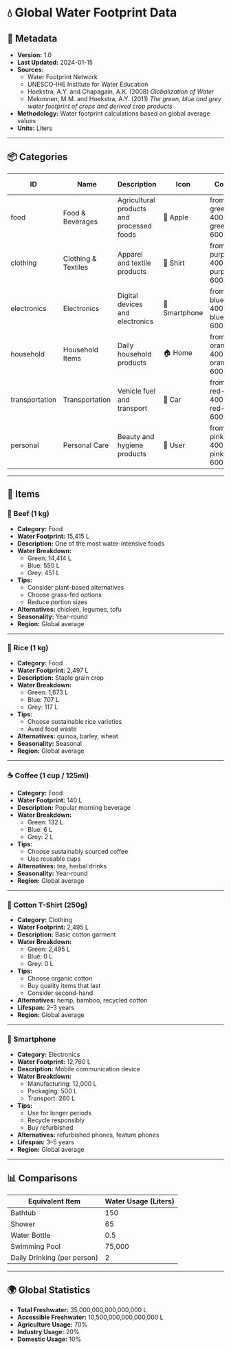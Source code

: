 # 💧 Global Water Footprint Data

## 📄 Metadata
- **Version:** 1.0
- **Last Updated:** 2024-01-15
- **Sources:**
  - Water Footprint Network
  - UNESCO-IHE Institute for Water Education
  - Hoekstra, A.Y. and Chapagain, A.K. (2008) *Globalization of Water*
  - Mekonnen, M.M. and Hoekstra, A.Y. (2011) *The green, blue and grey water footprint of crops and derived crop products*
- **Methodology:** Water footprint calculations based on global average values
- **Units:** Liters

---

## 📦 Categories

| ID | Name | Description | Icon | Color | Water Intensity | Global Impact |
|----|------|-------------|------|-------|----------------|---------------|
| food | Food & Beverages | Agricultural products and processed foods | 🍏 Apple | from-green-400 to-green-600 | High | 70% of freshwater consumption |
| clothing | Clothing & Textiles | Apparel and textile products | 👕 Shirt | from-purple-400 to-purple-600 | Very High | 2.6% of global water consumption |
| electronics | Electronics | Digital devices and electronics | 📱 Smartphone | from-blue-400 to-blue-600 | High | Significant in manufacturing phase |
| household | Household Items | Daily household products | 🏠 Home | from-orange-400 to-orange-600 | Medium | Paper products major contributor |
| transportation | Transportation | Vehicle fuel and transport | 🚗 Car | from-red-400 to-red-600 | Low | Fuel production water usage |
| personal | Personal Care | Beauty and hygiene products | 🧍 User | from-pink-400 to-pink-600 | Medium | Chemical processing intensive |

---

## 🛒 Items

### 🥩 Beef (1 kg)
- **Category:** Food  
- **Water Footprint:** 15,415 L  
- **Description:** One of the most water-intensive foods  
- **Water Breakdown:**
  - Green: 14,414 L
  - Blue: 550 L
  - Grey: 451 L
- **Tips:**
  - Consider plant-based alternatives
  - Choose grass-fed options
  - Reduce portion sizes
- **Alternatives:** chicken, legumes, tofu  
- **Seasonality:** Year-round  
- **Region:** Global average  

---

### 🍚 Rice (1 kg)
- **Category:** Food  
- **Water Footprint:** 2,497 L  
- **Description:** Staple grain crop  
- **Water Breakdown:**
  - Green: 1,673 L
  - Blue: 707 L
  - Grey: 117 L
- **Tips:**
  - Choose sustainable rice varieties
  - Avoid food waste
- **Alternatives:** quinoa, barley, wheat  
- **Seasonality:** Seasonal  
- **Region:** Global average  

---

### ☕ Coffee (1 cup / 125ml)
- **Category:** Food  
- **Water Footprint:** 140 L  
- **Description:** Popular morning beverage  
- **Water Breakdown:**
  - Green: 132 L
  - Blue: 6 L
  - Grey: 2 L
- **Tips:**
  - Choose sustainably sourced coffee
  - Use reusable cups
- **Alternatives:** tea, herbal drinks  
- **Seasonality:** Year-round  
- **Region:** Global average  

---

### 👕 Cotton T-Shirt (250g)
- **Category:** Clothing  
- **Water Footprint:** 2,495 L  
- **Description:** Basic cotton garment  
- **Water Breakdown:**
  - Green: 2,495 L
  - Blue: 0 L
  - Grey: 0 L
- **Tips:**
  - Choose organic cotton
  - Buy quality items that last
  - Consider second-hand
- **Alternatives:** hemp, bamboo, recycled cotton  
- **Lifespan:** 2–3 years  
- **Region:** Global average  

---

### 📱 Smartphone
- **Category:** Electronics  
- **Water Footprint:** 12,760 L  
- **Description:** Mobile communication device  
- **Water Breakdown:**
  - Manufacturing: 12,000 L
  - Packaging: 500 L
  - Transport: 260 L
- **Tips:**
  - Use for longer periods
  - Recycle responsibly
  - Buy refurbished
- **Alternatives:** refurbished phones, feature phones  
- **Lifespan:** 3–5 years  
- **Region:** Global average  

---

## 📊 Comparisons

| Equivalent Item | Water Usage (Liters) |
|-----------------|----------------------|
| Bathtub | 150 |
| Shower | 65 |
| Water Bottle | 0.5 |
| Swimming Pool | 75,000 |
| Daily Drinking (per person) | 2 |

---

## 🌍 Global Statistics
- **Total Freshwater:** 35,000,000,000,000,000 L  
- **Accessible Freshwater:** 10,500,000,000,000,000 L  
- **Agriculture Usage:** 70%  
- **Industry Usage:** 20%  
- **Domestic Usage:** 10%
